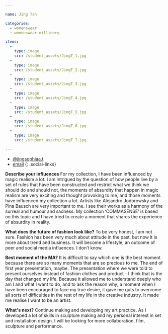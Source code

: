 ```yaml
---

name: Jing Tan

categories:
  - womenswear
  - womenswear-millinery

items:
  -
    type: image
    src: /student_assets/JingT_1.jpg
  -
    type: image
    src: /student_assets/JingT_2.jpg
  -
    type: image
    src: /student_assets/JingT_3.jpg
  -
    type: image
    src: /student_assets/JingT_4.jpg
  -
    type: image
    src: /student_assets/JingT_5.jpg
  -
    type: image
    src: /student_assets/JingT_6.jpg
  -
    type: image
    src: /student_assets/JingT_7.jpg
    
---
```


* [@jingsophiaa.t](https://www.instagram.com/jingsophiaa.t/)
* [email](mailto:jing.tan@network.rca.ac.uk)
{: .social-links}

**Describe your influences**
For my collection, I have been influenced by magic realism a lot. I am intrigued by the question of how people live by a set of rules that have been constructed and restrict what we think we should do and should not, the moments of absurdity that happen in magic realism are very exciting and thought provoking to me, and those moments have influenced my collection a lot.
Artists like Alejandro Jodorowsky and Pina Bausch are very important to me. I see their works as a harmony of the surreal and humour and sadness. My collection ‘COMMASENSE’ is based on this topic and I have tried to create a moment that shares the experience of absurdity in reality.

**What does the future of fashion look like?**
To be very honest, I am not sure. Fashion has been very much about attitude in the past, but now it is more about trend and business. It will become a lifestyle, an outcome of peer and social media influences. I don’t know.

**Best moment of the MA?**
It is difficult to say which one is the best moment because there are so many moments that are so precious to me. The end of first year presentation, maybe. The presentation where we were told to present ourselves instead of fashion clothes and product - I think that is the day that changed my life. Because it allowed me to understand deeply who am I and what I want to do, and to ask the reason why; a moment when I have been encouraged to face my true desire, it gave me guts to overcome all sorts of difficulties in the rest of my life in the creative industry. It made me realise I want to be an artist.

**What's next?**
Continue making and developing my art practice. As I developed a lot of skills in sculpture making and my personal interest in set and installation design. I will be looking for more collaboration, film, sculpture and performance.
